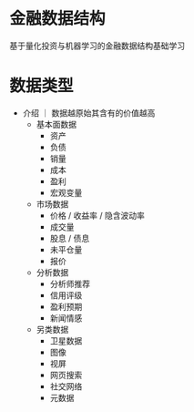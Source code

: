 # 金融数据结构

基于量化投资与机器学习的金融数据结构基础学习


# 数据类型

- 介绍 ｜ 数据越原始其含有的价值越高
    - 基本面数据
        - 资产
        - 负债
        - 销量
        - 成本
        - 盈利
        - 宏观变量
    - 市场数据
        - 价格 / 收益率 / 隐含波动率
        - 成交量
        - 股息 / 债息
        - 未平仓量
        - 报价
    - 分析数据
        - 分析师推荐
        - 信用评级
        - 盈利预期
        - 新闻情感
    - 另类数据
        - 卫星数据
        - 图像
        - 视屏
        - 网页搜索
        - 社交网络
        - 元数据